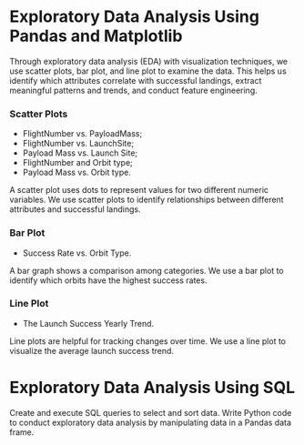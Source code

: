 # Exploratory Data Analysis Using Pandas and Matplotlib

Through exploratory data analysis (EDA) with visualization techniques, we use scatter plots, bar plot, and line plot to examine the data. This helps us identify which attributes correlate with successful landings, extract meaningful patterns and trends, and conduct feature engineering.

### Scatter Plots​
- FlightNumber vs. PayloadMass;​
- FlightNumber vs. LaunchSite;​
- Payload Mass vs. Launch Site;​
- FlightNumber and Orbit type;​
- Payload Mass vs. Orbit type.​

A scatter plot uses dots to represent values for two different numeric variables. We use scatter plots to identify relationships between different attributes and successful landings.​​

### Bar Plot​

- Success Rate vs. Orbit Type.​

A bar graph shows a comparison among categories. We use a bar plot to identify which orbits have the highest success rates.​

### Line Plot​

- The Launch Success Yearly Trend.​

Line plots are helpful for tracking changes over time. We use a line plot to visualize the average launch success trend.​
​
# Exploratory Data Analysis Using SQL
Create and execute SQL queries to select and sort data. Write Python code to conduct exploratory data analysis by manipulating data in a Pandas data frame.
